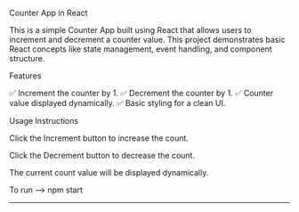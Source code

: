 Counter App in React

This is a simple Counter App built using React that allows users to increment and decrement a counter value. This project demonstrates basic React concepts like state management, event handling, and component structure.

Features

✅ Increment the counter by 1. 
✅ Decrement the counter by 1.
✅ Counter value displayed dynamically.
✅ Basic styling for a clean UI.

Usage Instructions

Click the Increment button to increase the count.

Click the Decrement button to decrease the count.

The current count value will be displayed dynamically.

To run --> npm start

***********************************************************************************************************
